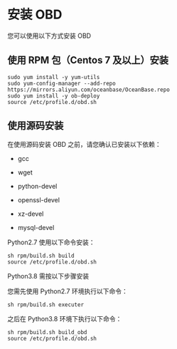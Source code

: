 # 安装 OBD

您可以使用以下方式安装 OBD

## 使用 RPM 包（Centos 7 及以上）安装

```shell
sudo yum install -y yum-utils
sudo yum-config-manager --add-repo https://mirrors.aliyun.com/oceanbase/OceanBase.repo
sudo yum install -y ob-deploy
source /etc/profile.d/obd.sh
```

## 使用源码安装

在使用源码安装 OBD 之前，请您确认已安装以下依赖：

* gcc

* wget

* python-devel

* openssl-devel

* xz-devel

* mysql-devel

Python2.7 使用以下命令安装：

```shell
sh rpm/build.sh build
source /etc/profile.d/obd.sh
```

Python3.8 需按以下步骤安装

您需先使用 Python2.7 环境执行以下命令：

```shell
sh rpm/build.sh executer
```

之后在 Python3.8 环境下执行以下命令：

```shell
sh rpm/build.sh build_obd
source /etc/profile.d/obd.sh
```
